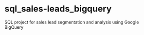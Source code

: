 # sql_sales-leads_bigquery
SQL project for sales lead segmentation and analysis using Google BigQuery
